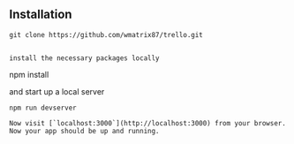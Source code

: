 ## Installation

```
git clone https://github.com/wmatrix87/trello.git


install the necessary packages locally

```
npm install

and start up a local server

```
npm run devserver

Now visit [`localhost:3000`](http://localhost:3000) from your browser. Now your app should be up and running.

